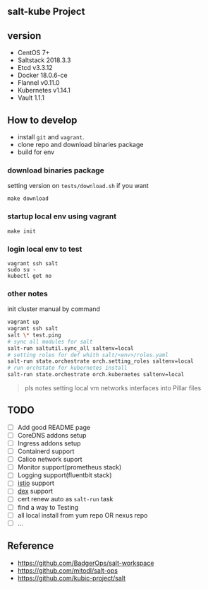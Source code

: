 ## salt-kube Project

## version

- CentOS 7+
- Saltstack 2018.3.3
- Etcd v3.3.12
- Docker 18.0.6-ce
- Flannel v0.11.0
- Kubernetes v1.14.1
- Vault 1.1.1

## How to develop

- install `git` and `vagrant`.
- clone repo and download binaries package
- build for env

### download binaries package

setting version on `tests/download.sh` if you want

```
make download
```

### startup local env using vagrant

```
make init
```

### login local env to test

```
vagrant ssh salt
sudo su -
kubectl get no
```

### other notes

init cluster manual by command

```bash
vagrant up
vagrant ssh salt
salt \* test.ping
# sync all modules for salt
salt-run saltutil.sync_all saltenv=local
# setting roles for def whith salt/<env>/roles.yaml
salt-run state.orchestrate orch.setting_roles saltenv=local
# run orchstate for kubernetes install
salt-run state.orchestrate orch.kubernetes saltenv=local
```

> pls notes setting local vm networks interfaces into Pillar files

## TODO

- [ ] Add good README page
- [ ] CoreDNS addons setup
- [ ] Ingress addons setup
- [ ] Containerd support
- [ ] Calico network suport
- [ ] Monitor support(prometheus stack)
- [ ] Logging support(fluentbit stack)
- [ ] [istio](https://istio.io/) support
- [ ] [dex](https://github.com/dexidp/dex) support
- [ ] cert renew auto as `salt-run` task
- [ ] find a way to Testing
- [ ] all local install from yum repo OR nexus repo
- [ ] ...

## Reference

- https://github.com/BadgerOps/salt-workspace
- https://github.com/mitodl/salt-ops
- https://github.com/kubic-project/salt
